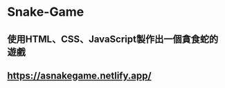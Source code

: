 # Snake-Game
使用HTML、CSS、JavaScript製作出一個貪食蛇的遊戲
----------------------------------------------------------
https://asnakegame.netlify.app/
--------------------------------------------------------------

